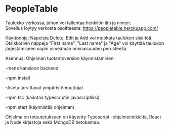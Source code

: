 # PeopleTable
Taulukko verkossa, johon voi tallentaa henkilön iän ja nimen.  
Sovellus löytyy verkosta osoitteesta: https://peopletable.herokuapp.com/

Käyttöohje:
Napeista Delete, Edit ja Add voi muokata taulukon sisältöä. 
Otsikkorivin nappeja "First name", "Last name" ja "Age" voi käyttää taulukon järjestämiseen napin nimeämän ominaisuuden perusteella.

Asennus:
Ohjelman tuotantoversion käynnistäminen:

-mene kansioon backend

-npm install

-Aseta tarvittavat ympäristömuuttujat

-npm tsc (kääntää typescriptin javascriptiksi)

-npm start (käynnistää ohjelman)


Ohjelma on toteutetukseen on käytetty Typescript -ohjelmointikieltä, React ja Node kirjastoja sekä MongoDB tietokantaa.
